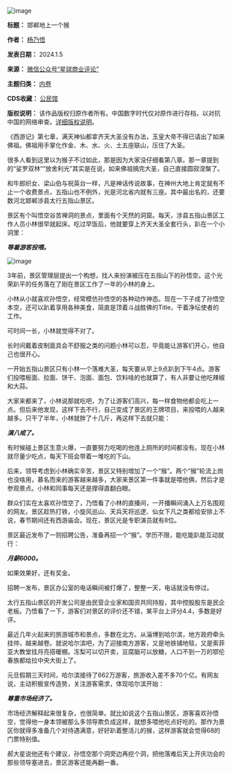 ![image](https://chinadigitaltimes.net/chinese/files/2024/01/post-703906-659a94a824e67.png)




**标题：** 邯郸地上一个猴  

**作者：** [杨乃悟](https://chinadigitaltimes.net/space/星球商业评论)  

**发表日期：** 2024.1.5  

**来源：** [微信公众号“星球商业评论”](https://mp.weixin.qq.com/s/q5u_4WxorjCKl2yyenpyiQ)  

**主题归类：** [内卷](https://chinadigitaltimes.net/space/内卷)  

**CDS收藏：** [公民馆](https://chinadigitaltimes.net/space/%E5%85%AC%E6%B0%91%E9%A6%86)  

**版权说明：** 该作品版权归原作者所有。中国数字时代仅对原作进行存档，以对抗中国的网络审查。[详细版权说明](https://chinadigitaltimes.net/chinese/copyright)。


《西游记》第七章，满天神仙都拿齐天大圣没有办法，玉皇大帝不得已请出了如来佛祖。佛祖用手掌化作金、木、水、火、土五座联山，压住了大圣。


很多人看到这里以为猴子不过如此，那是因为大家没仔细看第八章。那一章提到的“娑罗双林”“放舍利光”其实是在说，如来佛祖搞完大圣，自己直接圆寂涅槃了。


和牛郎织女、梁山伯与祝英台一样，凡是神话传说故事，在神州大地上肯定就有不止一个收费景点，五指山也不例外，光是河北省内就有三座。其中最出名的，还要数河北邯郸涉县太行五指山景区。


景区有个叫悟空谷苦禅洞的景点，里面有个天然的洞窟。每天，涉县五指山景区工作人员小林很早就起床。吃过早饭后，他就要穿上齐天大圣全套行头，趴在一个小洞里：


***等着游客投喂。*** 


![image](https://chinadigitaltimes.net/chinese/files/2024/01/post-703906-659a94a832d2c.png)


3年前，景区管理层提出一个构想，找人来扮演被压在五指山下的孙悟空。这个光荣趴平的任务落在了刚在景区工作了一年的小林的身上。


小林从小就喜欢孙悟空，经常模仿孙悟空的各种动作神态。现在一下子成了孙悟空本空，还可以趴着享用各种美食，简直是顶着斗战胜佛的Title，干着净坛使者的工作。


可时间一长，小林就觉得不对了。


长时间戴着皮制面具会不舒服之类的问题小林可以忍，毕竟能让游客们开心，他自己也很开心。


一开始五指山景区只有小林一个落难大圣，每天要从早上9点趴到下午4点。游客们投喂板面、拉面、饼干、泡面、面包、饮料啥的也就算了，有人非要让他吃辣椒和大蒜。


大家来都来了，小林说那就吃吧，为了让游客们高兴，每一样食物他都会吃上一点。但后来他发现，这样下去不行，自己变成了景区的王牌项目，来投喂的人越来越多。只干了半年，小林就胖了十几斤，再这样下去就只能：


***演八戒了。*** 


有时候碰上景区生意火爆，一直要努力吃喝的他连上厕所的时间都没有。现在小林就尽量少吃点，每天下班会带着一堆吃的下山。


后来，领导考虑到小林确实辛苦，景区又特别增加了一个“猴”。两个“猴”轮流上岗也没啥用，慕名而来的游客越来越多，大家来景区第一件事就是喂他俩，然后才是参观景点。小林和同事每天还是撑得直翻白眼。


群众们实在太喜欢孙悟空了，乃悟看了小林的直播间，一开播瞬间涌入上万名围观的网友。景区趁热打铁，小旋风巡山、天兵天将巡逻、仙女下凡之类都给安排上不说，春节期间还有西游庙会。现在，景区光是专职演员就有8位。


景区最近发布了一则招聘公告，准备再招一个“猴”。学历不限，能吃能趴能互动就行：


***月薪6000。*** 


如果效果好，还有奖金。


招聘一发布，景区办公室的电话瞬间被打爆了，整整一天，电话就没有停过。


太行五指山景区的开发公司是由民营企业家和国资共同持股，其中控股股东是民企老板。乃悟看了一下，游客们对景区的评价还不错，某平台上评分4.4，多数是好评。


最近几年火起来的旅游城市和景点，多数在北方。从淄博到哈尔滨，地方政府牵头挂帅，越来越卷。就说哈尔滨吧，为了迎接南方游客，又是地铁铺地毯，又是索菲亚大教堂挂月亮搭暖棚。冻梨可以切开卖，豆腐脑可以放糖，人口不到一万的鄂伦春族都给拉中央大街上了。


元旦假期三天时间，哈尔滨接待了662万游客，旅游收入差不多70个亿。有网友说，主动积极宣传造势，关注游客需求，体现哈尔滨开始：


***尊重市场经济了。*** 


市场经济解释起来很复杂，也很简单。就比如说这个五指山景区，游客喜欢孙悟空，觉得他一身本领被那么多领导欺负成这样，就想多喂他吃点好吃的。那作为景区你就得多准备几个对待遇满意，好好趴着整活儿的猴，这样游客就会觉得68的门票特别值。


郝大星说他还有个建议，孙悟空那个洞旁边再挖个洞，把他落难后天上开庆功会的那些领导塞进去，景区游客还能再翻一番。

